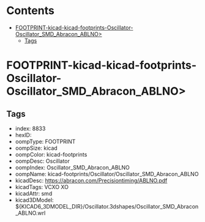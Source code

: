 



Contents
========

* [FOOTPRINT-kicad-kicad-footprints-Oscillator-Oscillator_SMD_Abracon_ABLNO>](#footprint-kicad-kicad-footprints-oscillator-oscillator_smd_abracon_ablno)
	* [Tags](#tags)

# FOOTPRINT-kicad-kicad-footprints-Oscillator-Oscillator_SMD_Abracon_ABLNO>

## Tags

- index: 8833
- hexID: 
- oompType: FOOTPRINT
- oompSize: kicad
- oompColor: kicad-footprints
- oompDesc: Oscillator
- oompIndex: Oscillator_SMD_Abracon_ABLNO
- oompName: kicad-footprints/Oscillator/Oscillator_SMD_Abracon_ABLNO
- kicadDesc: https://abracon.com/Precisiontiming/ABLNO.pdf
- kicadTags: VCXO XO
- kicadAttr: smd
- kicad3DModel: ${KICAD6_3DMODEL_DIR}/Oscillator.3dshapes/Oscillator_SMD_Abracon_ABLNO.wrl
